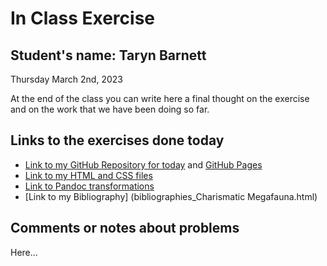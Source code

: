 # In Class Exercise
## Student's name: Taryn Barnett 

Thursday March 2nd, 2023 

At the end of the class you can write here a final thought on the exercise and on the work that we have been doing so far. 

## Links to the exercises done today 

- [Link to my GitHub Repository for today]() and [GitHub Pages]()
- [Link to my HTML and CSS files](exercise2.html)
- [Link to Pandoc transformations](pandoc_transformations.zip.zip)
- [Link to my Bibliography] (bibliographies_Charismatic Megafauna.html)

## Comments or notes about problems 

Here...
